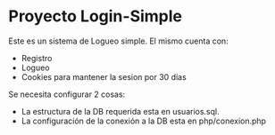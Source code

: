 # Proyecto Login-Simple

Este es un sistema de Logueo simple.
El mismo cuenta con:
- Registro
- Logueo
- Cookies para mantener la sesion por 30 días

Se necesita configurar 2 cosas:
- La estructura de la DB requerida esta en usuarios.sql.
- La configuración de la conexión a la DB esta en php/conexion.php